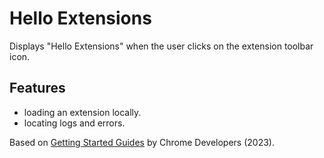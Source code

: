 # Hello Extensions

Displays "Hello Extensions" when the user clicks on the extension toolbar icon.

## Features

- loading an extension locally.
- locating logs and errors.

Based on [Getting Started Guides](https://developer.chrome.com/docs/extensions/mv3/getstarted/) by Chrome Developers (2023).
